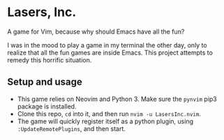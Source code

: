 
# Lasers, Inc.
A game for Vim, because why should Emacs have all the fun?

I was in the mood to play a game in my terminal the other day, only to realize
that all the fun games are inside Emacs. This project attempts to remedy this
horrific situation.

## Setup and usage
 - This game relies on Neovim and Python 3. Make sure the `pynvim` pip3 package is
installed.
 - Clone this repo, `cd` into it, and then run `nvim -u LasersInc.nvim`.
 - The game will quickly register itself as a python plugin, using
 `:UpdateRemotePlugins`, and then start.

